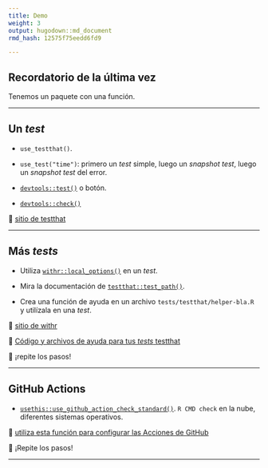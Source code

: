 ```yaml
---
title: Demo
weight: 3
output: hugodown::md_document
rmd_hash: 12575f75eedd6fd9

---
```


## Recordatorio de la última vez

Tenemos un paquete con una función.

------------------------------------------------------------------------

## Un *test*

-   `use_testthat()`.

-   `use_test("time")`: primero un *test* simple, luego un *snapshot test*, luego un *snapshot test* del error.

-   [`devtools::test()`](https://devtools.r-lib.org/reference/test.html) o botón.

-   [`devtools::check()`](https://devtools.r-lib.org/reference/check.html)

:eyes: [sitio de testthat](https://testthat.r-lib.org/)

------------------------------------------------------------------------

## Más *tests*

-   Utiliza [`withr::local_options()`](https://withr.r-lib.org/reference/with_options.html) en un *test*.

-   Mira la documentación de [`testthat::test_path()`](https://testthat.r-lib.org/reference/test_path.html).

-   Crea una función de ayuda en un archivo `tests/testthat/helper-bla.R` y utilízala en una *test*.

:eyes: [sitio de withr](https://withr.r-lib.org/)

:eyes: [Código y archivos de ayuda para tus *tests* testthat](https://blog.r-hub.io/2020/11/18/testthat-utility-belt/)

:toolbox: ¡repite los pasos!

------------------------------------------------------------------------

## GitHub Actions

-   [`usethis::use_github_action_check_standard()`](https://usethis.r-lib.org/reference/use_github_actions.html). `R CMD check` en la nube, diferentes sistemas operativos.

:eyes: [utiliza esta función para configurar las Acciones de GitHub](https://usethis.r-lib.org/reference/github_actions.html)

:toolbox: ¡Repite los pasos!

------------------------------------------------------------------------

